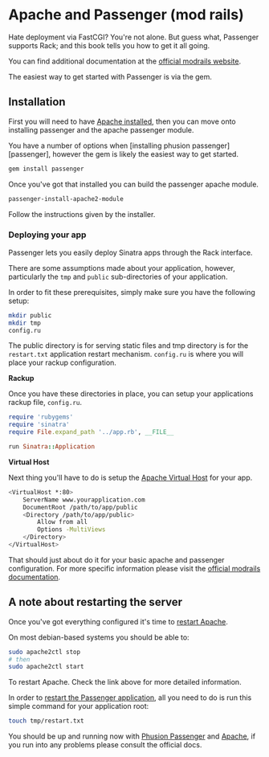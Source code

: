 # Apache and Passenger (mod rails)

Hate deployment via FastCGI? You're not alone. But guess what, Passenger
supports Rack; and this book tells you how to get it all going.

You can find additional documentation at the [official modrails
website](http://modrails.com/documentation.html).

The easiest way to get started with Passenger is via the gem.

## Installation

First you will need to have [Apache
installed](http://httpd.apache.org/docs/2.2/install.html), then you can move
onto installing passenger and the apache passenger module.

You have a number of options when [installing phusion
passenger][passenger],
however the gem is likely the easiest way to get started.

```bash
gem install passenger
```

Once you've got that installed you can build the passenger apache module.

```bash
passenger-install-apache2-module
```

Follow the instructions given by the installer.

### Deploying your app

Passenger lets you easily deploy Sinatra apps through the Rack interface.

There are some assumptions made about your application, however, particularly
the `tmp` and `public` sub-directories of your application.

In order to fit these prerequisites, simply make sure you have the following
setup:

```bash
mkdir public
mkdir tmp
config.ru
```

The public directory is for serving static files and tmp directory is for the
`restart.txt` application restart mechanism. `config.ru` is where you will
place your rackup configuration.

**Rackup**

Once you have these directories in place, you can setup your applications
rackup file, `config.ru`.

```ruby
require 'rubygems'
require 'sinatra'
require File.expand_path '../app.rb', __FILE__

run Sinatra::Application
```

**Virtual Host**

Next thing you'll have to do is setup the [Apache Virtual
Host](http://httpd.apache.org/docs/2.2/vhosts/) for your app.

```bash
<VirtualHost *:80>
    ServerName www.yourapplication.com
    DocumentRoot /path/to/app/public
    <Directory /path/to/app/public>
        Allow from all
        Options -MultiViews
    </Directory>
</VirtualHost>
```

That should just about do it for your basic apache and passenger configuration.
For more specific information please visit the [official modrails
documentation](http://modrails.com/documentation/Users%20guide%20Apache.html).

## A note about restarting the server

Once you've got everything configured it's time to [restart
Apache](http://httpd.apache.org/docs/2.2/stopping.html).

On most debian-based systems you should be able to:

```bash
sudo apache2ctl stop
# then
sudo apache2ctl start
```

To restart Apache. Check the link above for more detailed information.

In order to [restart the Passenger application][restart-passenger], all you need
to do is run this simple command for your application root:

```bash
touch tmp/restart.txt
```

You should be up and running now with [Phusion Passenger](http://modrails.com/)
and [Apache](http://httpd.apache.org/), if you run into any problems please
consult the official docs.

[passanger]: http://modrails.com/documentation/Users%20guide%20Apache.html#_installing_upgrading_and_uninstalling_phusion_passenger
[restart-passenger]: http://www.modrails.com/documentation/Users%20guide%20Apache.html#_redeploying_restarting_the_ruby_on_rails_application
